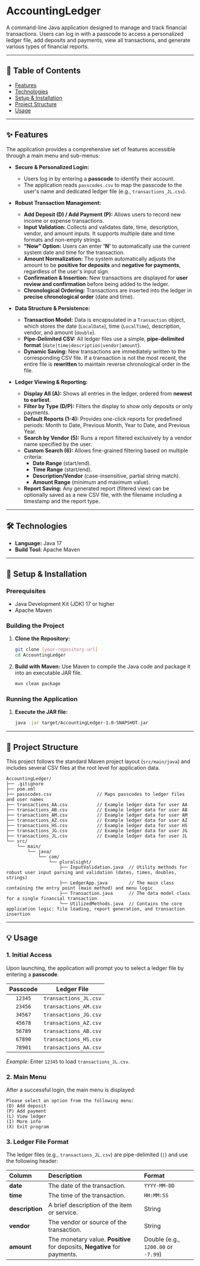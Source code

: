 # AccountingLedger

A command-line Java application designed to manage and track financial transactions. Users can log in with a passcode to access a personalized ledger file, add deposits and payments, view all transactions, and generate various types of financial reports.

-----

## 📑 Table of Contents

  * [Features](https://www.google.com/search?q=%23features)
  * [Technologies](https://www.google.com/search?q=%23technologies)
  * [Setup & Installation](https://www.google.com/search?q=%23setup--installation)
  * [Project Structure](https://www.google.com/search?q=%23project-structure)
  * [Usage](https://www.google.com/search?q=%23usage)

-----

## ✨ Features

The application provides a comprehensive set of features accessible through a main menu and sub-menus:

  * **Secure & Personalized Login:**

      * Users log in by entering a **passcode** to identify their account.
      * The application reads `passcodes.csv` to map the passcode to the user's name and dedicated ledger file (e.g., `transactions_JL.csv`).

  * **Robust Transaction Management:**

      * **Add Deposit (D) / Add Payment (P):** Allows users to record new income or expense transactions.
      * **Input Validation:** Collects and validates date, time, description, vendor, and amount inputs. It supports multiple date and time formats and non-empty strings.
      * **"Now" Option:** Users can enter **'N'** to automatically use the current system date and time for the transaction.
      * **Amount Normalization:** The system automatically adjusts the amount to be **positive for deposits** and **negative for payments**, regardless of the user's input sign.
      * **Confirmation & Insertion:** New transactions are displayed for **user review and confirmation** before being added to the ledger.
      * **Chronological Ordering:** Transactions are inserted into the ledger in **precise chronological order** (date and time).

  * **Data Structure & Persistence:**

      * **Transaction Model:** Data is encapsulated in a `Transaction` object, which stores the date (`LocalDate`), time (`LocalTime`), description, vendor, and amount (`double`).
      * **Pipe-Delimited CSV:** All ledger files use a simple, **pipe-delimited format** (`date|time|description|vendor|amount`).
      * **Dynamic Saving:** New transactions are immediately written to the corresponding CSV file. If a transaction is not the most recent, the entire file is **rewritten** to maintain reverse chronological order in the file.

  * **Ledger Viewing & Reporting:**

      * **Display All (A):** Shows all entries in the ledger, ordered from **newest to earliest**.
      * **Filter by Type (D/P):** Filters the display to show only deposits or only payments.
      * **Default Reports (1-4):** Provides one-click reports for predefined periods: Month to Date, Previous Month, Year to Date, and Previous Year.
      * **Search by Vendor (5):** Runs a report filtered exclusively by a vendor name specified by the user.
      * **Custom Search (6):** Allows fine-grained filtering based on multiple criteria:
          * **Date Range** (start/end).
          * **Time Range** (start/end).
          * **Description/Vendor** (case-insensitive, partial string match).
          * **Amount Range** (minimum and maximum value).
      * **Report Saving:** Any generated report (filtered view) can be optionally saved as a new CSV file, with the filename including a timestamp and the report type.

-----

## 🛠️ Technologies

  * **Language:** Java 17
  * **Build Tool:** Apache Maven

-----

## 🚀 Setup & Installation

### Prerequisites

  * Java Development Kit (JDK) 17 or higher
  * Apache Maven

### Building the Project

1.  **Clone the Repository:**
    ```bash
    git clone [your-repository-url]
    cd AccountingLedger
    ```
2.  **Build with Maven:**
    Use Maven to compile the Java code and package it into an executable JAR file.
    ```bash
    mvn clean package
    ```

### Running the Application

1.  **Execute the JAR file:**
    ```bash
    java -jar target/AccountingLedger-1.0-SNAPSHOT.jar
    ```

-----

## 📁 Project Structure

This project follows the standard Maven project layout (`src/main/java`) and includes several CSV files at the root level for application data.

```
AccountingLedger/
├── .gitignore
├── pom.xml
├── passcodes.csv                 // Maps passcodes to ledger files and user names
├── transactions_AA.csv           // Example ledger data for user AA
├── transactions_AB.csv           // Example ledger data for user AB
├── transactions_AM.csv           // Example ledger data for user AM
├── transactions_AZ.csv           // Example ledger data for user AZ
├── transactions_HS.csv           // Example ledger data for user HS
├── transactions_JG.csv           // Example ledger data for user JG
├── transactions_JL.csv           // Example ledger data for user JL
└── src/
    └── main/
        └── java/
            └── com/
                └── pluralsight/
                    ├── InputValidation.java  // Utility methods for robust user input parsing and validation (dates, times, doubles, strings)
                    ├── LedgerApp.java        // The main class containing the entry point (main method) and menu logic
                    ├── Transaction.java      // The data model class for a single financial transaction
                    └── UtilizedMethods.java  // Contains the core application logic: file loading, report generation, and transaction insertion
```

-----

## 💡 Usage

### 1\. Initial Access

Upon launching, the application will prompt you to select a ledger file by entering a **passcode**.

| Passcode | Ledger File |
| :---: | :---: | 
| `12345` | `transactions_JL.csv` |
| `23456` | `transactions_AM.csv` |
| `34567` | `transactions_JG.csv` |
| `45678` | `transactions_AZ.csv` |
| `56789` | `transactions_AB.csv` |
| `67890` | `transactions_HS.csv` |
| `78901` | `transactions_AA.csv` |

*Example:* Enter `12345` to load `transactions_JL.csv`.

### 2\. Main Menu

After a successful login, the main menu is displayed:

```
Please select an option from the following menu:
(D) Add deposit
(P) Add payment
(L) View ledger
(I) More info
(X) Exit program
```

### 3\. Ledger File Format

The ledger files (e.g., `transactions_JL.csv`) are pipe-delimited (`|`) and use the following header:

| Column | Description | Format |
| :--- | :--- | :--- |
| **date** | The date of the transaction. | `YYYY-MM-DD` |
| **time** | The time of the transaction. | `HH:MM:SS` |
| **description** | A brief description of the item or service. | String |
| **vendor** | The vendor or source of the transaction. | String |
| **amount** | The monetary value. **Positive** for deposits, **Negative** for payments. | Double (e.g., `1200.00` or `-7.99`) |
